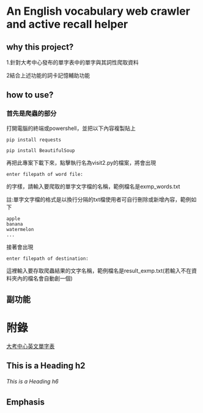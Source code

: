 # An English vocabulary web crawler and active recall helper

## why this project?
1.針對大考中心發布的單字表中的單字與其詞性爬取資料

2結合上述功能的詞卡記憶輔助功能

## how to use?
### 首先是爬蟲的部分
打開電腦的終端或powershell，並把以下內容複製貼上
 ```
pip install requests
```
 ```
pip install BeautifulSoup
```
再把此專案下載下來，點擊執行名為visit2.py的檔案，將會出現
```
enter filepath of word file:
```
的字樣，請輸入要爬取的單字文字檔的名稱，範例檔名是exmp_words.txt

註:單字文字檔的格式是以換行分隔的txt檔使用者可自行刪除或新增內容，範例如下
```
apple
banana
watermelon
...
```

接著會出現
```
enter filepath of destination:
```
這裡輸入要存取爬蟲結果的文字名稱，範例檔名是result_exmp.txt(若輸入不在資料夾內的檔名會自動創一個)



## 副功能

# 附錄

[大考中心英文單字表][1]

  [1]: https://www.ceec.edu.tw/xmdoc?xsmsid=0K213553204833715309        "游標顯示"
## This is a Heading h2
###### This is a Heading h6

## Emphasis

